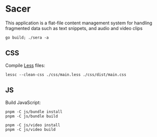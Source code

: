 # Sacer

This application is a flat-file content management system for handling fragmented data such as text snippets, and audio and video clips

`go build; ./sera -a`

## CSS

Compile [Less](http://lesscss.org/) files:

`lessc --clean-css ./css/main.less ./css/dist/main.css`

## JS

Build JavaScript:

`pnpm -C js/bundle install`\
`pnpm -C js/bundle build`

`pnpm -C js/video install`\
`pnpm -C js/video build`
